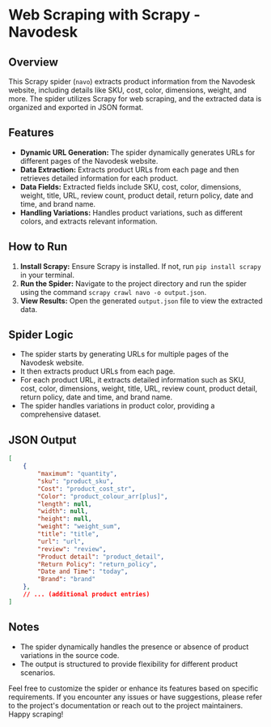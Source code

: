# Web Scraping with Scrapy - Navodesk

## Overview
This Scrapy spider (`navo`) extracts product information from the Navodesk website, including details like SKU, cost, color, dimensions, weight, and more. The spider utilizes Scrapy for web scraping, and the extracted data is organized and exported in JSON format.

## Features
- **Dynamic URL Generation:** The spider dynamically generates URLs for different pages of the Navodesk website.
- **Data Extraction:** Extracts product URLs from each page and then retrieves detailed information for each product.
- **Data Fields:** Extracted fields include SKU, cost, color, dimensions, weight, title, URL, review count, product detail, return policy, date and time, and brand name.
- **Handling Variations:** Handles product variations, such as different colors, and extracts relevant information.

## How to Run
1. **Install Scrapy:** Ensure Scrapy is installed. If not, run `pip install scrapy` in your terminal.
2. **Run the Spider:** Navigate to the project directory and run the spider using the command `scrapy crawl navo -o output.json`.
3. **View Results:** Open the generated `output.json` file to view the extracted data.

## Spider Logic
- The spider starts by generating URLs for multiple pages of the Navodesk website.
- It then extracts product URLs from each page.
- For each product URL, it extracts detailed information such as SKU, cost, color, dimensions, weight, title, URL, review count, product detail, return policy, date and time, and brand name.
- The spider handles variations in product color, providing a comprehensive dataset.

## JSON Output
```json
[
    {
        "maximum": "quantity",
        "sku": "product_sku",
        "Cost": "product_cost_str",
        "Color": "product_colour_arr[plus]",
        "length": null,
        "width": null,
        "height": null,
        "weight": "weight_sum",
        "title": "title",
        "url": "url",
        "review": "review",
        "Product detail": "product_detail",
        "Return Policy": "return_policy",
        "Date and Time": "today",
        "Brand": "brand"
    },
    // ... (additional product entries)
]
```

## Notes
- The spider dynamically handles the presence or absence of product variations in the source code.
- The output is structured to provide flexibility for different product scenarios.

Feel free to customize the spider or enhance its features based on specific requirements. If you encounter any issues or have suggestions, please refer to the project's documentation or reach out to the project maintainers. Happy scraping!
